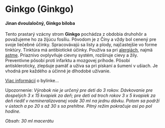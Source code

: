 Ginkgo (Ginkgo)
===============

#### Jinan dvoulaločný, Ginkgo biloba

Tento prastarý vzácny strom **Ginkgo** pochádza z obdobia druhohôr a považujeme
ho za žijúcu fosíliu. Pôvodom je z Číny a vždy bol cenený pre svoje liečebné
účinky. Spracovávajú sa listy a plody, najčastejšie vo forme tinktúry. Tinktúra
má antibiotické účinky. Používa sa pri
[alergiách](../diagnozy/alergie), najmä
[astme](../diagnozy/asthma). Priaznivo ovplyvňuje cievny
systém, rozširuje cievy a žily. Preventívne pôsobí proti infarktu a mozgovej
príhode. Pôsobí antiskleroticky, zlepšuje pamäť a užíva sa pri pískaní a šumení
v ušiach. Je vhodná pre každého a účinné je dlhodobé užívanie.

[Viac informácií](../bylinky/ginkgo-dvojlalocne) o bylinke…

Upozornenie: *Výrobok nie je určený pre deti do 3 rokov. Dávkovanie pre
dospelých 3 x 15 kvapiek za deň; pre deti od troch rokov 3 x 5 kvapiek za deň
riediť v nemineralizovanej vode 30 ml na jednu dávku. Potom sa podrží v ústach a
po 20 s až 30 s sa prehltne. Pitný režim pokračuje asi po pol hodine.*

*Obsah: 30 ml macerátu*

